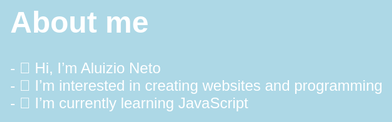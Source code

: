<!DOCTYPE html>
<html lang="pt-br">
<head>
    <meta charset="UTF-8">
    <meta name="viewport" content="width=device-width, initial-scale=1.0">
    <title>Primeiros passos com dom</title>
    <style>
        body {
            background: lightblue;
            color: white;
            font: normal 18pt Arial;
        }
    </style>
</head>
<body>
<h1>About me</h1>
<p>- 👋 Hi, I’m Aluizio Neto <br>
- 👀 I’m interested in creating websites and programming <br>
- 🌱 I’m currently learning JavaScript
</p>
</body>
</html>
